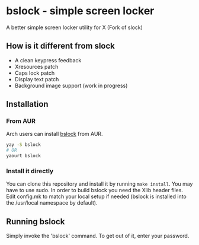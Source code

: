 # bslock - simple screen locker
A better simple screen locker utility for X (Fork of slock)

## How is it different from slock
* A clean keypress feedback
* Xresources patch
* Caps lock patch
* Display text patch
* Background image support (work in progress)


## Installation

### From AUR
Arch users can install [bslock](https://aur.archlinux.org/packages/bslock/) from AUR.
```bash
yay -S bslock
# OR
yaourt bslock
```

### Install it directly
You can clone this repository and install it by running `make install`. You may have to use sudo.
In order to build bslock you need the Xlib header files.
Edit config.mk to match your local setup if needed (bslock is installed into the /usr/local namespace by default).


## Running bslock
Simply invoke the 'bslock' command. To get out of it, enter your password.


